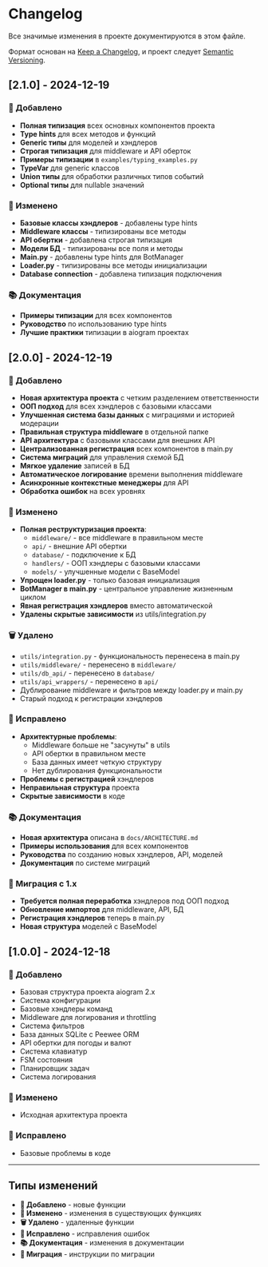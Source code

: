 # Changelog

Все значимые изменения в проекте документируются в этом файле.

Формат основан на [Keep a Changelog](https://keepachangelog.com/ru/1.0.0/),
и проект следует [Semantic Versioning](https://semver.org/lang/ru/).

## [2.1.0] - 2024-12-19

### 🚀 Добавлено

- **Полная типизация** всех основных компонентов проекта
- **Type hints** для всех методов и функций
- **Generic типы** для моделей и хэндлеров
- **Строгая типизация** для middleware и API оберток
- **Примеры типизации** в `examples/typing_examples.py`
- **TypeVar** для generic классов
- **Union типы** для обработки различных типов событий
- **Optional типы** для nullable значений

### 🔧 Изменено

- **Базовые классы хэндлеров** - добавлены type hints
- **Middleware классы** - типизированы все методы
- **API обертки** - добавлена строгая типизация
- **Модели БД** - типизированы все поля и методы
- **Main.py** - добавлены type hints для BotManager
- **Loader.py** - типизированы все методы инициализации
- **Database connection** - добавлена типизация подключения

### 📚 Документация

- **Примеры типизации** для всех компонентов
- **Руководство** по использованию type hints
- **Лучшие практики** типизации в aiogram проектах

## [2.0.0] - 2024-12-19

### 🚀 Добавлено

- **Новая архитектура проекта** с четким разделением ответственности
- **ООП подход** для всех хэндлеров с базовыми классами
- **Улучшенная система базы данных** с миграциями и историей модерации
- **Правильная структура middleware** в отдельной папке
- **API архитектура** с базовыми классами для внешних API
- **Централизованная регистрация** всех компонентов в main.py
- **Система миграций** для управления схемой БД
- **Мягкое удаление** записей в БД
- **Автоматическое логирование** времени выполнения middleware
- **Асинхронные контекстные менеджеры** для API
- **Обработка ошибок** на всех уровнях

### 🔧 Изменено

- **Полная реструктуризация проекта**:
    - `middleware/` - все middleware в правильном месте
    - `api/` - внешние API обертки
    - `database/` - подключение к БД
    - `handlers/` - ООП хэндлеры с базовыми классами
    - `models/` - улучшенные модели с BaseModel
- **Упрощен loader.py** - только базовая инициализация
- **BotManager в main.py** - центральное управление жизненным циклом
- **Явная регистрация хэндлеров** вместо автоматической
- **Удалены скрытые зависимости** из utils/integration.py

### 🗑️ Удалено

- `utils/integration.py` - функциональность перенесена в main.py
- `utils/middleware/` - перенесено в `middleware/`
- `utils/db_api/` - перенесено в `database/`
- `utils/api_wrappers/` - перенесено в `api/`
- Дублирование middleware и фильтров между loader.py и main.py
- Старый подход к регистрации хэндлеров

### 🐛 Исправлено

- **Архитектурные проблемы**:
    - Middleware больше не "засунуты" в utils
    - API обертки в правильном месте
    - База данных имеет четкую структуру
    - Нет дублирования функциональности
- **Проблемы с регистрацией** хэндлеров
- **Неправильная структура** проекта
- **Скрытые зависимости** в коде

### 📚 Документация

- **Новая архитектура** описана в `docs/ARCHITECTURE.md`
- **Примеры использования** для всех компонентов
- **Руководства** по созданию новых хэндлеров, API, моделей
- **Документация** по системе миграций

### 🔄 Миграция с 1.x

- **Требуется полная переработка** хэндлеров под ООП подход
- **Обновление импортов** для middleware, API, БД
- **Регистрация хэндлеров** теперь в main.py
- **Новая структура** моделей с BaseModel

## [1.0.0] - 2024-12-18

### 🚀 Добавлено

- Базовая структура проекта aiogram 2.x
- Система конфигурации
- Базовые хэндлеры команд
- Middleware для логирования и throttling
- Система фильтров
- База данных SQLite с Peewee ORM
- API обертки для погоды и валют
- Система клавиатур
- FSM состояния
- Планировщик задач
- Система логирования

### 🔧 Изменено

- Исходная архитектура проекта

### 🐛 Исправлено

- Базовые проблемы в коде

---

## Типы изменений

- **🚀 Добавлено** - новые функции
- **🔧 Изменено** - изменения в существующих функциях
- **🗑️ Удалено** - удаленные функции
- **🐛 Исправлено** - исправления ошибок
- **📚 Документация** - изменения в документации
- **🔄 Миграция** - инструкции по миграции
